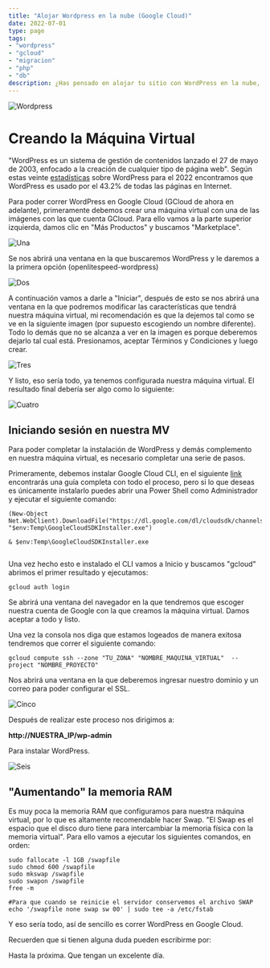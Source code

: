 ```yaml
---
title: "Alojar Wordpress en la nube (Google Cloud)"
date: 2022-07-01
type: page
tags: 
- "wordpress"
- "gcloud"
- "migracion"
- "php"
- "db"
description: ¿Has pensado en alojar tu sitio con WordPress en la nube, pero no sabes cómo? Hoy aprenderemos juntos el proceso para correr nuestro sitio en Google Cloud, pero un proceso similar podría utilizarse para correrlo en cualquier otra plataforma como AWS o Azure.
---
```


![Wordpress](https://upload.wikimedia.org/wikipedia/commons/2/20/WordPress_logo.svg)

# Creando la Máquina Virtual

"WordPress es un sistema de gestión de contenidos lanzado el 27 de mayo de 2003, enfocado a la creación de cualquier tipo de página web". Según estas veinte [estadísticas](https://blog.hubspot.com/website/wordpress-stats#:~:text=(W3Techs%2C%202022),every%20five%20websites%20use%20WordPress.) sobre WordPress para el 2022 encontramos que WordPress es usado por el 43.2% de todas las páginas en Internet.

Para poder correr WordPress en Google Cloud (GCloud de ahora en adelante), primeramente debemos crear una máquina virtual con una de las imágenes con las que cuenta GCloud. Para ello vamos a la parte superior izquierda, damos clic en "Más Productos" y buscamos "Marketplace". 

![Una](https://res.cloudinary.com/rooyca/image/upload/v1656712908/Blog/Imgs/hosting%20wordpress/1_hjegaj.png)

Se nos abrirá una ventana en la que buscaremos WordPress y le daremos a la primera opción (openlitespeed-wordpress)

![Dos](https://res.cloudinary.com/rooyca/image/upload/v1656710344/Blog/Imgs/hosting%20wordpress/3_o7rjwl.png)

A continuación vamos a darle a "Iniciar", después de esto se nos abrirá una ventana en la que podremos modificar las características que tendrá nuestra máquina virtual, mi recomendación es que la dejemos tal como se ve en la siguiente imagen (por supuesto escogiendo un nombre diferente). Todo lo demás que no se alcanza a ver en la imagen es porque deberemos dejarlo tal cual está. Presionamos, aceptar Términos y Condiciones y luego crear.


![Tres](https://res.cloudinary.com/rooyca/image/upload/v1656710344/Blog/Imgs/hosting%20wordpress/5_lbdvbs.png)



Y listo, eso sería todo, ya tenemos configurada nuestra máquina virtual. El resultado final debería ser algo como lo siguiente:



![Cuatro](https://res.cloudinary.com/rooyca/image/upload/v1656711028/Blog/Imgs/hosting%20wordpress/6_tcnjcy.png)



## Iniciando sesión en nuestra MV

Para poder completar la instalación de WordPress y demás complemento en nuestra máquina virtual, es necesario completar una serie de pasos.

Primeramente, debemos instalar Google Cloud CLI, en el siguiente [link](https://cloud.google.com/sdk/docs/install) encontrarás una guía completa con todo el proceso, pero si lo que deseas es únicamente instalarlo puedes abrir una Power Shell como Administrador y ejecutar el siguiente comando:

```
(New-Object Net.WebClient).DownloadFile("https://dl.google.com/dl/cloudsdk/channels/rapid/GoogleCloudSDKInstaller.exe", "$env:Temp\GoogleCloudSDKInstaller.exe")

& $env:Temp\GoogleCloudSDKInstaller.exe
    
```
Una vez hecho esto e instalado el CLI vamos a Inicio y buscamos "gcloud" abrimos el primer resultado y ejecutamos:

```
gcloud auth login
```

Se abrirá una ventana del navegador en la que tendremos que escoger nuestra cuenta de Google con la que creamos la máquina virtual. Damos aceptar a todo y listo.

Una vez la consola nos diga que estamos logeados de manera exitosa tendremos que correr el siguiente comando:

```
gcloud compute ssh --zone "TU_ZONA" "NOMBRE_MAQUINA_VIRTUAL"  --project "NOMBRE_PROYECTO"
```

Nos abrirá una ventana en la que deberemos ingresar nuestro dominio y un correo para poder configurar el SSL.


![Cinco](https://res.cloudinary.com/rooyca/image/upload/v1656711850/Blog/Imgs/hosting%20wordpress/7_se6twg.png)


Después de realizar este proceso nos dirigimos a:

**http://NUESTRA_IP/wp-admin**

Para instalar WordPress.


![Seis](https://res.cloudinary.com/rooyca/image/upload/v1656712691/Blog/Imgs/hosting%20wordpress/8_dmaxmo.png)


## "Aumentando" la memoria RAM

Es muy poca la memoria RAM que configuramos para nuestra máquina virtual, por lo que es altamente recomendable hacer Swap. "El Swap es el espacio que el disco duro tiene para intercambiar la memoria física con la memoria virtual". Para ello vamos a ejecutar los siguientes comandos, en orden:

```
sudo fallocate -l 1GB /swapfile
sudo chmod 600 /swapfile
sudo mkswap /swapfile
sudo swapon /swapfile
free -m

#Para que cuando se reinicie el servidor conservemos el archivo SWAP
echo '/swapfile none swap sw 00' | sudo tee -a /etc/fstab
```

Y eso sería todo, así de sencillo es correr WordPress en Google Cloud.

Recuerden que si tienen alguna duda pueden escribirme por: 

Hasta la próxima. Que tengan un excelente día.